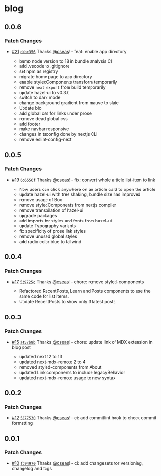 # blog

## 0.0.6

### Patch Changes

- [#21](https://github.com/cseas/blog/pull/21) [`dabc356`](https://github.com/cseas/blog/commit/dabc356933b9c4b60e8181ba90513a50bdd75e61) Thanks [@cseas](https://github.com/cseas)! - feat: enable app directory

  - bump node version to 18 in bundle analysis CI
  - add .vscode to .gitignore
  - set npm as registry
  - migrate home page to app directory
  - enable styledComponents transform temporarily
  - remove `next export` from build temporarily
  - update hazel-ui to v0.3.0
  - switch to dark mode
  - change background gradient from mauve to slate
  - Update bio
  - add global css for links under prose
  - remove dead global css
  - add footer
  - make navbar responsive
  - changes in tsconfig done by nextjs CLI
  - remove eslint-config-next

## 0.0.5

### Patch Changes

- [#19](https://github.com/cseas/blog/pull/19) [`6b6556f`](https://github.com/cseas/blog/commit/6b6556f5185f855047c5daae54f69ea2b9b18a17) Thanks [@cseas](https://github.com/cseas)! - fix: convert whole article list-item to link

  - Now users can click anywhere on an article card to open the article
  - update hazel-ui with tree shaking, bundle size has improved
  - remove usage of Box
  - remove styledComponents from nextjs compiler
  - remove transpilation of hazel-ui
  - upgrade packages
  - add imports for styles and fonts from hazel-ui
  - update Typography variants
  - fix specificity of prose link styles
  - remove unused global styles
  - add radix color blue to tailwind

## 0.0.4

### Patch Changes

- [#17](https://github.com/cseas/blog/pull/17) [`529725c`](https://github.com/cseas/blog/commit/529725c97a81b806e13cdd9cf3eccebd4af21e96) Thanks [@cseas](https://github.com/cseas)! - chore: remove styled-components

  - Refactored RecentPosts, Learn and Posts components to use the same code for list items.
  - Update RecentPosts to show only 3 latest posts.

## 0.0.3

### Patch Changes

- [#15](https://github.com/cseas/blog/pull/15) [`a457b8b`](https://github.com/cseas/blog/commit/a457b8bbeed3de8dbf0706fb95ef0a0f23d80986) Thanks [@cseas](https://github.com/cseas)! - chore: update link of MDX extension in blog post

  - updated next 12 to 13
  - updated next-mdx-remote 2 to 4
  - removed styled-components from About
  - updated Link components to include legacyBehavior
  - updated next-mdx-remote usage to new syntax

## 0.0.2

### Patch Changes

- [#12](https://github.com/cseas/blog/pull/12) [`5877530`](https://github.com/cseas/blog/commit/5877530ef9c9bd1110a6bce2146e7a386113b2b3) Thanks [@cseas](https://github.com/cseas)! - ci: add commitlint hook to check commit formatting

## 0.0.1

### Patch Changes

- [#10](https://github.com/cseas/blog/pull/10) [`fc94970`](https://github.com/cseas/blog/commit/fc94970df693e10d90084d028f813d478159a70e) Thanks [@cseas](https://github.com/cseas)! - ci: add changesets for versioning, changelog and tags
